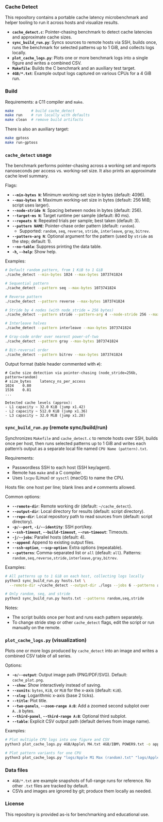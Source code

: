 ### Cache Detect

This repository contains a portable cache latency microbenchmark and helper tooling to run it across hosts and visualize results.

- **`cache_detect.c`**: Pointer-chasing benchmark to detect cache latencies and approximate cache sizes.
- **`sync_build_run.py`**: Syncs sources to remote hosts via SSH, builds once, runs the benchmark for selected patterns up to 1 GiB, and collects logs locally.
- **`plot_cache_logs.py`**: Plots one or more benchmark logs into a single figure and writes a combined CSV.
- **`Makefile`**: Builds the C benchmark and an auxiliary test target.
- **`4GB/*.txt`**: Example output logs captured on various CPUs for a 4 GiB run.

### Build

Requirements: a C11 compiler and `make`.

```bash
make        # build cache_detect
make run    # run locally with defaults
make clean  # remove build artifacts
```

There is also an auxiliary target:

```bash
make gptoss
make run-gptoss
```

### `cache_detect` usage

The benchmark performs pointer-chasing across a working set and reports nanoseconds per access vs. working-set size. It also prints an approximate cache level summary.

Flags:
- **`--min-bytes N`**: Minimum working-set size in bytes (default: 4096).
- **`--max-bytes N`**: Maximum working-set size in bytes (default: 256 MiB; script uses larger).
- **`--node-stride N`**: Spacing between nodes in bytes (default: 256).
- **`--target-ms N`**: Target runtime per sample (default: 80 ms).
- **`--repeats N`**: Repeated trials per sample; best taken (default: 3).
- **`--pattern NAME`**: Pointer-chase order pattern (default: `random`).
  - Supported: `random`, `seq`, `reverse`, `stride`, `interleave`, `gray`, `bitrev`.
- **`--pattern-arg N`**: Optional argument for the pattern (used by `stride` as the step; default: 1).
- **`--no-table`**: Suppress printing the data table.
- **`-h`, `--help`**: Show help.

Examples:

```bash
# Default random pattern, from 1 KiB to 1 GiB
./cache_detect --min-bytes 1024 --max-bytes 1073741824

# Sequential pattern
./cache_detect --pattern seq --max-bytes 1073741824

# Reverse pattern
./cache_detect --pattern reverse --max-bytes 1073741824

# Stride by 4 nodes (with node_stride = 256 bytes)
./cache_detect --pattern stride --pattern-arg 4 --node-stride 256 --max-bytes 1073741824

# Interleave halves
./cache_detect --pattern interleave --max-bytes 1073741824

# Gray-code order over nearest power-of-two
./cache_detect --pattern gray --max-bytes 1073741824

# Bit-reversal order
./cache_detect --pattern bitrev --max-bytes 1073741824
```

Output format (table header commented with `#`):

```text
# Cache size detection via pointer-chasing (node_stride=256b, pattern=random)
# size_bytes	latency_ns_per_access
1024	0.80
1536	0.81
...

Detected cache levels (approx):
- L1 capacity ~ 32.0 KiB (jump x1.42)
- L2 capacity ~ 512.0 KiB (jump x1.36)
- L3 capacity ~ 32.0 MiB (jump x1.28)
```

### `sync_build_run.py` (remote sync/build/run)

Synchronizes `Makefile` and `cache_detect.c` to remote hosts over SSH, builds once per host, then runs selected patterns up to 1 GiB and writes each pattern’s output as a separate local file named `CPU Name (pattern).txt`.

Requirements:
- Passwordless SSH to each host (SSH key/agent).
- Remote has `make` and a C compiler.
- Uses `lscpu` (Linux) or `sysctl` (macOS) to name the CPU.

Hosts file: one host per line; blank lines and `#` comments allowed.

Common options:
- **`--remote-dir`**: Remote working dir (default: `~/cache_detect`).
- **`--output-dir`**: Local directory for results (default: script directory).
- **`--repo-dir`**: Local repository path to read sources from (default: script directory).
- **`-p/--port`**, **`-i/--identity`**: SSH port/key.
- **`--ssh-timeout`**, **`--build-timeout`**, **`--run-timeout`**: Timeouts.
- **`-j/--jobs`**: Parallel hosts (default: 4).
- **`--append`**: Append to existing output files.
- **`--ssh-option`**, **`--scp-option`**: Extra options (repeatable).
- **`--patterns`**: Comma-separated list or `all` (default: `all`). Patterns: `random,seq,reverse,stride,interleave,gray,bitrev`.

Examples:

```bash
# All patterns up to 1 GiB on each host, collecting logs locally
python3 sync_build_run.py hosts.txt \
  --remote-dir ~/cache_detect --output-dir ./logs --jobs 6 --patterns all

# Only random, seq, and stride
python3 sync_build_run.py hosts.txt --patterns random,seq,stride
```

Notes:
- The script builds once per host and runs each pattern separately.
- To change stride step or other `cache_detect` flags, edit the script or run manually on the remote.

### `plot_cache_logs.py` (visualization)

Plots one or more logs produced by `cache_detect` into an image and writes a combined CSV table of all series.

Options:
- **`-o/--output`**: Output image path (PNG/PDF/SVG). Default: `cache_plot.png`.
- **`--show`**: Show interactively instead of saving.
- **`--xunits`**: `bytes`, `KiB`, or `MiB` for the x-axis (default: `KiB`).
- **`--xlog`**: Logarithmic x-axis (base 2 ticks).
- **`--title`**: Plot title.
- **`--two-panels`**, **`--zoom-range A:B`**: Add a zoomed second subplot over `A..B` bytes.
- **`--third-panel`**, **`--third-range A:B`**: Optional third subplot.
- **`--table`**: Explicit CSV output path (default derives from image name).

Examples:

```bash
# Plot multiple CPU logs into one figure and CSV
python3 plot_cache_logs.py 4GB/Apple\ M4.txt 4GB/IBM\ POWER9.txt -o apple_vs_power9.png --xlog

# Plot pattern variants for one CPU
python3 plot_cache_logs.py "logs/Apple M1 Max (random).txt" "logs/Apple M1 Max (seq).txt" -o m1_patterns.png --xlog --two-panels --zoom-range 1KiB:4MiB
```

### Data files

- `4GB/*.txt` are example snapshots of full-range runs for reference. No other `.txt` files are tracked by default.
- CSVs and images are ignored by git; produce them locally as needed.

### License

This repository is provided as-is for benchmarking and educational use.
